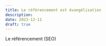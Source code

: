 ```yaml
---
title: Le référencement est évangélisation
description: 
date: 2023-12-11
draft: true
---
```


Le référencement (SEO)